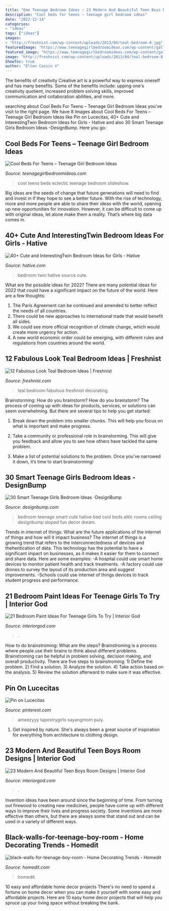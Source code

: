 ```yaml
---
title: "Emo Teenage Bedroom Ideas : 23 Modern And Beautiful Teen Boys Room Designs"
description: "Cool beds for teens – teenage girl bedroom ideas"
date: "2022-12-14"
categories:
- "ideas"
tags: ["ideas"]
images:
- "http://freshnist.com/wp-content/uploads/2013/04/teal-bedroom-8.jpg"
featuredImage: "https://www.teenagegirlbedroomideas.com/wp-content/gallery/cool-beds-for-teens/cool-beds-for-teens-Kids-Eclectic-with-accent-wall-bedside-table.jpg"
featured_image: "https://www.teenagegirlbedroomideas.com/wp-content/gallery/cool-beds-for-teens/cool-beds-for-teens-Kids-Eclectic-with-accent-wall-bedside-table.jpg"
image: "http://freshnist.com/wp-content/uploads/2013/04/teal-bedroom-8.jpg"
ShowToc: true
author: "Elton Cassin V"
---
```



The benefits of creativity
Creative art is a powerful way to express oneself and has many benefits. Some of the benefits include: upping one's creativity quotient, increased problem solving skills, improved communication and collaboration abilities, and more.

	

		
searching about Cool Beds For Teens – Teenage Girl Bedroom Ideas you've visit to the right page. We have 8 Images about Cool Beds For Teens – Teenage Girl Bedroom Ideas like Pin on Lucecitas, 40+ Cute and InterestingTwin Bedroom Ideas for Girls - Hative and also 30 Smart Teenage Girls Bedroom Ideas -DesignBump. Here you go:
		
    
## Cool Beds For Teens – Teenage Girl Bedroom Ideas

<img loading=lazy src="https://www.teenagegirlbedroomideas.com/wp-content/gallery/cool-beds-for-teens/cool-beds-for-teens-Kids-Eclectic-with-accent-wall-bedside-table.jpg" onerror="this.onerror=null;this.src='https://tse1.mm.bing.net/th?id=OIP.kgp6_3JGDUL_UGzaZ-kcbAHaE7&amp;pid=15.1';" alt="Cool Beds For Teens – Teenage Girl Bedroom Ideas">

_Source: teenagegirlbedroomideas.com_

>cool teens beds eclectic teenage bedroom slideshow. 

	

Big ideas are the seeds of change that future generations will need to find and invest in if they hope to see a better future. With the rise of technology, more and more people are able to share their ideas with the world, opening up new opportunities for innovation. However, it can be difficult to come up with original ideas, let alone make them a reality. That’s where big data comes in.

    
## 40+ Cute And InterestingTwin Bedroom Ideas For Girls - Hative

<img loading=lazy src="https://hative.com/wp-content/uploads/2015/06/twin-bedroom-ideas-for-girls/14-twin-bedroom-ideas-for-girls.jpg" onerror="this.onerror=null;this.src='https://tse2.mm.bing.net/th?id=OIP.Yf_JPTd0VsG0QXWu_s1bgwHaE8&amp;pid=15.1';" alt="40+ Cute and InterestingTwin Bedroom Ideas for Girls - Hative">

_Source: hative.com_

>bedroom twin hative source cute. 

	

What are the possible ideas for 2022?
There are many potential ideas for 2022 that could have a significant impact on the future of the world. Here are a few thoughts: 
1. The Paris Agreement can be continued and amended to better reflect the needs of all countries. 
2. There could be new approaches to international trade that would benefit all sides. 
3. We could see more official recognition of climate change, which would create more urgency for action. 
4. A new world economic order could be emerging, with different rules and regulations from countries around the world. 

    
## 12 Fabulous Look Teal Bedroom Ideas | Freshnist

<img loading=lazy src="http://freshnist.com/wp-content/uploads/2013/04/teal-bedroom-8.jpg" onerror="this.onerror=null;this.src='https://tse2.mm.bing.net/th?id=OIP.FZu2gC1XQtD37q3B7VK0VAHaJT&amp;pid=15.1';" alt="12 Fabulous Look Teal Bedroom Ideas | Freshnist">

_Source: freshnist.com_

>teal bedroom fabulous freshnist decorating. 

	

Brainstorming: How do you brainstorm?
How do you brainstorm? The process of coming up with ideas for products, services, or solutions can seem overwhelming. But there are several tips to help you get started:
1. Break down the problem into smaller chunks. This will help you focus on what is important and make progress.

2. Take a community or professional role in brainstorming. This will give you feedback and allow you to see how others have tackled the same problem.

3. Make a list of potential solutions to the problem. Once you’ve narrowed it down, it’s time to start brainstorming!

    
## 30 Smart Teenage Girls Bedroom Ideas -DesignBump

<img loading=lazy src="https://designbump.com/wp-content/uploads/2014/09/teenage-girl-bedroom-ideaas-014.jpg" onerror="this.onerror=null;this.src='https://tse4.mm.bing.net/th?id=OIP.okV7_NwxkgjD14VTyNuedgHaGZ&amp;pid=15.1';" alt="30 Smart Teenage Girls Bedroom Ideas -DesignBump">

_Source: designbump.com_

>bedroom teenage smart cute hative bed cool beds attic rooms ceiling designbump sloped fun decor dream. 

	

Trends in internet of things: What are the future applications of the internet of things and how will it impact business?
The internet of things is a growing trend that refers to the interconnectedness of devices and thehentication of data. This technology has the potential to have a significant impact on businesses, as it makes it easier for them to connect and share data. Here are some examples: 
-A hospital could use smart home devices to monitor patient health and track treatments. 
-A factory could use drones to survey the layout of its production area and suggest improvements. 
-Schools could use internet of things devices to track student progress and performance.

    
## 21 Bedroom Paint Ideas For Teenage Girls To Try | Interior God

<img loading=lazy src="https://www.interiorgod.com/wp-content/uploads/2016/11/girl-bedroom-paint.jpg" onerror="this.onerror=null;this.src='https://tse3.mm.bing.net/th?id=OIP.rQgyQNMilsKcYm1lIMgDvAHaJ4&amp;pid=15.1';" alt="21 Bedroom Paint Ideas For Teenage Girls To Try | Interior God">

_Source: interiorgod.com_

>. 

	

How to do brainstroming: What are the steps?
Brainstroming is a process where people use their brains to think about different problems. Brainstroming can be helpful in problem solving, decision making, and overall productivity. There are five steps to brainstroming: 1) Define the problem. 2) Find a solution. 3) Analyze the solution. 4) Take action based on the analysis. 5) Review the solution afterward to make sure it was effective.

    
## Pin On Lucecitas

<img loading=lazy src="https://i.pinimg.com/736x/df/0f/d6/df0fd608fff66f851d4b49dd43f7687c.jpg" onerror="this.onerror=null;this.src='https://tse3.mm.bing.net/th?id=OIP.otuG8sd9saD1y5fc1JT6OAHaK8&amp;pid=15.1';" alt="Pin on Lucecitas">

_Source: pinterest.com_

>ameezyyy tapestrygirls sayangmom puly. 

	

1. Get inspired by nature. She's always been a great source of inspiration for everything from architecture to clothing design.

    
## 23 Modern And Beautiful Teen Boys Room Designs | Interior God

<img loading=lazy src="http://interiorgod.com/wp-content/uploads/2016/06/decoration-ideas-for-boys-room.jpg" onerror="this.onerror=null;this.src='https://tse1.mm.bing.net/th?id=OIP.rfUkbSesZMJ7tU2jGb-m3gHaKh&amp;pid=15.1';" alt="23 Modern And Beautiful Teen Boys Room Designs | Interior God">

_Source: interiorgod.com_

>. 

	

Invention ideas have been around since the beginning of time. From turning out firewood to creating new medicines, people have come up with different ways to improve their lives and progress society. Some inventions are more effective than others, but there are always some that stand out and can be used in a variety of different ways.

    
## Black-walls-for-teenage-boy-room - Home Decorating Trends - Homedit

<img loading=lazy src="http://cdn.homedit.com/wp-content/uploads/2014/07/black-walls-for-teenage-boy-room-1024x681.jpg" onerror="this.onerror=null;this.src='https://tse3.mm.bing.net/th?id=OIP.5liMFf9LOPCbmu7hfPVdIQHaE7&amp;pid=15.1';" alt="black-walls-for-teenage-boy-room - Home Decorating Trends - Homedit">

_Source: homedit.com_

>homedit. 

	

10 easy and affordable home decor projects
There's no need to spend a fortune on home decor when you can make it yourself with some easy and affordable projects. Here are 10 easy home decor projects that will help you spruce up your living space without breaking the bank.

